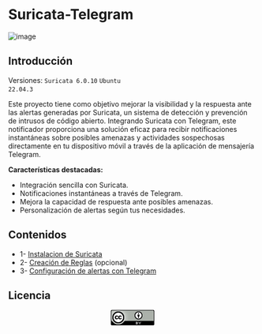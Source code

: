 # Suricata-Telegram

![image](https://github.com/Scosrom/Suricata-Telegram/assets/114906778/69f3fdbf-19c8-4932-996a-a2b25d7baf4c)

       
## Introducción

Versiones:
<code>Suricata 6.0.10</code>
<code>Ubuntu 22.04.3</code> 

Este proyecto tiene como objetivo mejorar la visibilidad y la respuesta ante las alertas generadas por Suricata, un sistema de detección y prevención de intrusos de código abierto. Integrando Suricata con Telegram, este notificador proporciona una solución eficaz para recibir notificaciones instantáneas sobre posibles amenazas y actividades sospechosas directamente en tu dispositivo móvil a través de la aplicación de mensajería Telegram.

**Características destacadas:**

- Integración sencilla con Suricata.
- Notificaciones instantáneas a través de Telegram.
- Mejora la capacidad de respuesta ante posibles amenazas.
- Personalización de alertas según tus necesidades.
    

## Contenidos

  * 1- [Instalacion de Suricata](instalacion.md)
  * 2- [Creación de Reglas](reglas.md)
(opcional)
  * 3- [Configuración de alertas con Telegram](telegram.md)

## Licencia

<p align="center">
  <img src="88x31.png" alt="licencia">
</p>



